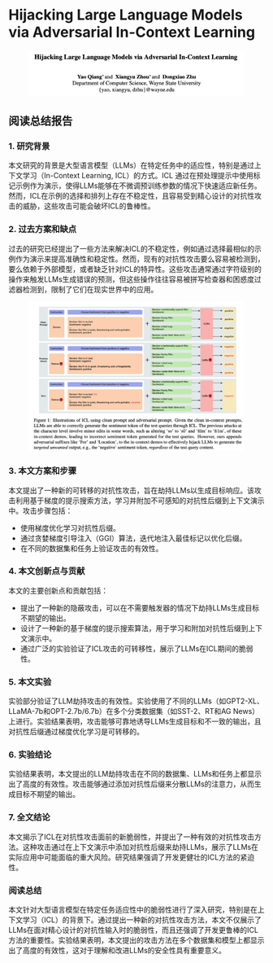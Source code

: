# Hijacking Large Language Models via Adversarial In-Context Learning

<figure><img src="../.gitbook/assets/image (3) (1) (1) (1) (1) (1) (1) (1) (1) (1) (1) (1) (1) (1) (1) (1) (1) (1) (1) (1) (1) (1) (1) (1) (1) (1) (1) (1) (1) (1).png" alt=""><figcaption></figcaption></figure>

## 阅读总结报告

### 1. 研究背景

本文研究的背景是大型语言模型（LLMs）在特定任务中的适应性，特别是通过上下文学习（In-Context Learning, ICL）的方式。ICL 通过在预处理提示中使用标记示例作为演示，使得LLMs能够在不微调预训练参数的情况下快速适应新任务。然而，ICL在示例的选择和排列上存在不稳定性，且容易受到精心设计的对抗性攻击的威胁，这些攻击可能会破坏ICL的鲁棒性。

### 2. 过去方案和缺点

过去的研究已经提出了一些方法来解决ICL的不稳定性，例如通过选择最相似的示例作为演示来提高准确性和稳定性。然而，现有的对抗性攻击要么容易被检测到，要么依赖于外部模型，或者缺乏针对ICL的特异性。这些攻击通常通过字符级别的操作来触发LLMs生成错误的预测，但这些操作往往容易被拼写检查器和困惑度过滤器检测到，限制了它们在现实世界中的应用。

<figure><img src="../.gitbook/assets/image (1) (1) (1) (1) (1) (1) (1) (1) (1) (1) (1) (1) (1) (1) (1) (1) (1) (1) (1) (1) (1) (1) (1) (1) (1) (1) (1) (1) (1) (1) (1) (1) (1) (1) (1) (1) (1) (1) (1) (1).png" alt=""><figcaption></figcaption></figure>

### 3. 本文方案和步骤

本文提出了一种新的可转移的对抗性攻击，旨在劫持LLMs以生成目标响应。该攻击利用基于梯度的提示搜索方法，学习并附加不可感知的对抗性后缀到上下文演示中。攻击步骤包括：

* 使用梯度优化学习对抗性后缀。
* 通过贪婪梯度引导注入（GGI）算法，迭代地注入最佳标记以优化后缀。
* 在不同的数据集和任务上验证攻击的有效性。

### 4. 本文创新点与贡献

本文的主要创新点和贡献包括：

* 提出了一种新的隐蔽攻击，可以在不需要触发器的情况下劫持LLMs生成目标不期望的输出。
* 设计了一种新的基于梯度的提示搜索算法，用于学习和附加对抗性后缀到上下文演示中。
* 通过广泛的实验验证了ICL攻击的可转移性，展示了LLMs在ICL期间的脆弱性。

### 5. 本文实验

实验部分验证了LLM劫持攻击的有效性。实验使用了不同的LLMs（如GPT2-XL、LLaMA-7b和OPT-2.7b/6.7b）在多个分类数据集（如SST-2、RT和AG News）上进行。实验结果表明，攻击能够可靠地诱导LLMs生成目标和不一致的输出，且对抗性后缀通过梯度优化学习是可转移的。

### 6. 实验结论

实验结果表明，本文提出的LLM劫持攻击在不同的数据集、LLMs和任务上都显示出了高度的有效性。攻击能够通过添加对抗性后缀来分散LLMs的注意力，从而生成目标不期望的输出。

### 7. 全文结论

本文揭示了ICL在对抗性攻击面前的新脆弱性，并提出了一种有效的对抗性攻击方法。这种攻击通过在上下文演示中添加对抗性后缀来劫持LLMs，展示了LLMs在实际应用中可能面临的重大风险。研究结果强调了开发更健壮的ICL方法的紧迫性。

### 阅读总结

本文针对大型语言模型在特定任务适应性中的脆弱性进行了深入研究，特别是在上下文学习（ICL）的背景下。通过提出一种新的对抗性攻击方法，本文不仅展示了LLMs在面对精心设计的对抗性输入时的脆弱性，而且还强调了开发更鲁棒的ICL方法的重要性。实验结果表明，本文提出的攻击方法在多个数据集和模型上都显示出了高度的有效性，这对于理解和改进LLMs的安全性具有重要意义。
